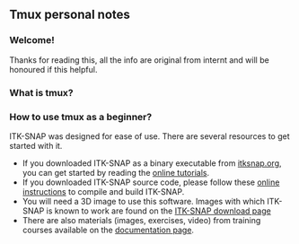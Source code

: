 Tmux personal notes
-----------------

### Welcome!
Thanks for reading this, all the info are original from internt and will be honoured if this helpful.


### What is tmux?


### How to use tmux as a beginner?


ITK-SNAP was designed for ease of use. There are several resources to get
started with it. 

*   If you downloaded ITK-SNAP as a binary executable from
    [itksnap.org](http://www.itksnap.org/download/snap), you can get started
    by reading the [online tutorials](http://www.itksnap.org/pmwiki/pmwiki.php?n=Documentation.HomePage).
*   If you downloaded ITK-SNAP source code, please follow these [online
    instructions](http://www.itksnap.org/pmwiki/pmwiki.php?n=Documentation.BuildingITK-SNAP)
    to compile and build ITK-SNAP.
*   You will need a 3D image to use this software. Images with which ITK-SNAP
    is known to work are found on the [ITK-SNAP download page](http://www.itksnap.org/download/snap)
*   There are also materials (images, exercises, video) from training courses
    available on the [documentation page](http://www.itksnap.org/pmwiki/pmwiki.php?n=Documentation.SNAP3). 
